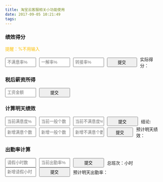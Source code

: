 ```yaml
---
title: 淘宝云客服相关小功能使用
date: 2017-09-05 10:21:49
tags:
---
```


<script>
var _hmt = _hmt || [];
(function() {
  var hm = document.createElement("script");
  hm.src = "https://hm.baidu.com/hm.js?55cd88d2127e1e7e0d8a8e6b5b6a8c59";
  var s = document.getElementsByTagName("script")[0]; 
  s.parentNode.insertBefore(hm, s);
})();
</script>


<script type="text/javascript">
		function calculate(){
			var m=document.getElementById("bumanyi").value*1;
			var y=document.getElementById("yijie").value*1;
			var z=document.getElementById("zhuanjie").value*1;

			document.getElementById("result").innerHTML=((100-m)*0.4+(100-z+y)*0.3).toFixed(2);
			// alert(m+","+y+","+z);
		}

		function calmoney(){
			var money=document.getElementById("gongzi").value*1;
			var oldGet= money>800?((money-800)*0.8+800).toFixed(3):money ;
			var newGet;
			var mores="";
			if(money<515){
			    newGet=money;
			}else{
			    var a=(money/1.03).toFixed(2);
			    var zengzhi=(a*0.03).toFixed(2);
			    var chengjian=(zengzhi*0.07).toFixed(2);
			    var jiaofu=(zengzhi*0.03).toFixed(2);
			    var difangjiaofu=(zengzhi*0.02).toFixed(2);
			    var geren=(money-zengzhi-chengjian-jiaofu-difangjiaofu);
			    geren=((geren>4000)?geren*0.16:(geren>800?((geren-800)*0.2):0)).toFixed(2);
			    newGet=money-zengzhi-chengjian-jiaofu-difangjiaofu-geren;
			    mores="(增值税："+zengzhi+" 城建税："+chengjian+" 教附税："+jiaofu+" 地方教附税："+difangjiaofu+" 个人所得税"+geren+")";
			}
			document.getElementById("realMoney").innerHTML="旧版税后:"+(oldGet*1).toFixed(2)+"<br/>新版税后:"+(newGet*1).toFixed(2)+mores;
		}

		var manyiAll=0;
		var bumanyiAll=0;
		var yibanAll=0;
		function calEvaluate(){
			var manyidu=document.getElementById("manyidu").value/100;
			yibanAll=document.getElementById("yiban").value*1;
			var bumanyidu=document.getElementById("bumanyidu").value/100;
			if(yibanAll==0){ 
				alert("一般为0，无法计算哦~");
				return;
			}
			var all=Math.round(yibanAll/(1-manyidu-bumanyidu));
			manyiAll=Math.round(all*manyidu);
			bumanyiAll=Math.round(all*bumanyidu);

			document.getElementById("evaluate").innerHTML="总评价个数："+all+" 满意个数："+manyiAll+" 不满意个数："+bumanyiAll;
		}

		function calNewEvaluate(){
			var manyinum=document.getElementById("manyinum").value*1+manyiAll;
			var yibannum=document.getElementById("yibannum").value*1+yibanAll;
			var bumanyinum=document.getElementById("bumanyinum").value*1+bumanyiAll;

			var all=manyinum+yibannum+bumanyinum;
			document.getElementById("predictevaluate").innerHTML=" 满意度："+(manyinum/all).toFixed(4)*100+"% 不满意度："+(bumanyinum/all).toFixed(4)*100+"%";
		}

		var allDutyNum=0;
		var qingjia=0;
		function calAllDutyNum(){
			qingjia=document.getElementById("qingjia").value*1
			var chuqin=document.getElementById("chuqin").value*1;

			allDutyNum=Math.round(qingjia/(1-chuqin/100));
			document.getElementById("allDutyNum").innerHTML=allDutyNum;
		}

		function calNewDutyNum(){
			var newQingjia=document.getElementById("newQingjia").value*1;

			document.getElementById("predictDutyNum").innerHTML=(1-(newQingjia+qingjia)/(allDutyNum+newQingjia)).toFixed(4)*100+"%";
		}

</script>

<style>
/* 用来控制 垂直居中  或者完全居中  start*/
.verMidTabDad{/*控制居中方式一：父节点*/
    display: table;
}
.verMidTabSon{/*控制居中方式一：子节点*/
    display: table-cell;
    vertical-align: middle;
}
.verMidIFDad{/*控制居中方式二.1：父节点*/
    display: inline-flex;
}
.verMidFDad{/*控制居中方式二.2：父节点*/
    display: flex;
}
.verMidIFSon{/*控制居中方式二：子节点*/
    margin-top: auto;
    margin-bottom: auto;
}
.verMidIFSon2{/*控制居中方式二：子节点*/
    margin: auto;
}
/* 用来控制 垂直居中  或者完全居中  end  */

/* 用来控制文字超出部分...  start*/
.wordFixed{
    white-space: nowrap;
    text-overflow: ellipsis;
    overflow: hidden;
}
/* 用来控制文字超出部分...  end  */

.osp_grade input{
    padding-left:5px;
    width:100px;
    height:30px;
    margin-right:10px;
}
</style>

### 绩效得分

<p style="color: #FBBF05">提醒：%不用输入</p>

<div class="verMidFDad osp_grade">
	<input type="text" placeholder="不满意率%" id="bumanyi" class="verMidIFSon"/>
	<input type="text" placeholder="一解率%" id="yijie" class="verMidIFSon"/>
	<input type="text" placeholder="转接率%" id="zhuanjie" class="verMidIFSon"/>
	<input type="button" value="提交" onclick="calculate()" class="verMidIFSon"/>
	<p class="verMidIFSon">实际得分：<span id="result"></span></p>
</div>

### 税后薪资所得
<div class="verMidFDad osp_grade">
    <input type="text" placeholder="工资金额" id="gongzi" class="verMidIFSon"/>
    <input type="button" value="提交" onclick="calmoney()" class="verMidIFSon"/>
    <p class="verMidIFSon"><span id="realMoney"></span></p>
</div>

### 计算明天绩效
<div class="verMidFDad osp_grade">
    <input type="text" placeholder="当前满意度%" id="manyidu"  class="verMidIFSon"/>
    <input type="text" placeholder="当前一般个数" id="yiban"  class="verMidIFSon"/>
    <input type="text" placeholder="当前不满意度%" id="bumanyidu"  class="verMidIFSon"/>
    <input type="button" value="提交" onclick="calEvaluate()"  class="verMidIFSon"/>
    <p  class="verMidIFSon">结论:<span id="evaluate"></span></p>
</div>
<div class="verMidFDad osp_grade">
    <input type="text" placeholder="新增满意个数" id="manyinum"  class="verMidIFSon"/>
    <input type="text" placeholder="新增一般个数" id="yibannum"  class="verMidIFSon"/>
    <input type="text" placeholder="新增不满意个数" id="bumanyinum"  class="verMidIFSon"/>
    <input type="button" value="提交" onclick="calNewEvaluate()"  class="verMidIFSon"/>
    <p  class="verMidIFSon">预计明天绩效：<span id="predictevaluate"></span></p>
</div>

### 出勤率计算
<div class="verMidFDad osp_grade">
    <input type="text" placeholder="请假小时数" id="qingjia"  class="verMidIFSon"/>
    <input type="text" placeholder="当前出勤率%" id="chuqin"  class="verMidIFSon"/>
    <input type="button" value="提交" onclick="calAllDutyNum()"  class="verMidIFSon"/>
    <p  class="verMidIFSon">总班次：<span id="allDutyNum"></span>小时</p>
</div>
<div class="verMidFDad osp_grade">
	<input type="text" placeholder="新增请假小时" id="newQingjia"  class="verMidIFSon"/>
	<input type="button" value="提交" onclick="calNewDutyNum()"  class="verMidIFSon"/>
	<p  class="verMidIFSon">预计明天出勤率：<span id="predictDutyNum"></span></p>
</div>


